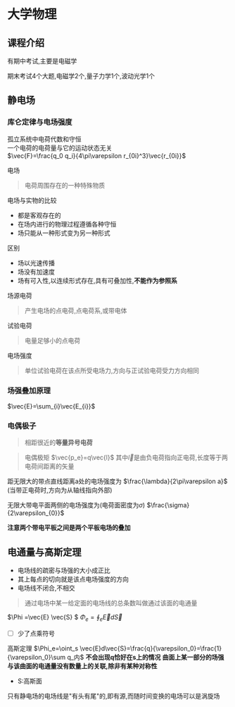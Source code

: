 # 大学物理

## 课程介绍

有期中考试,主要是电磁学

期末考试4个大题,电磁学2个,量子力学1个,波动光学1个

## 静电场

### 库仑定律与电场强度

孤立系统中电荷代数和守恒  
一个电荷的电荷量与它的运动状态无关  
$\vec{F}=\frac{q_0 q_i}{4\pi\varepsilon r_{0i}^3}\vec{r_{0i}}$

电场
>电荷周围存在的一种特殊物质

电场与实物的比较

- 都是客观存在的
- 在场内进行的物理过程遵循各种守恒
- 场只能从一种形式变为另一种形式

区别

- 场以光速传播
- 场没有加速度
- 场有可入性,以连续形式存在,具有可叠加性,**不能作为参照系**

场源电荷
>产生电场的点电荷,点电荷系,或带电体

试验电荷
>电量足够小的点电荷

电场强度
>单位试验电荷在该点所受电场力,方向与正试验电荷受力方向相同

### 场强叠加原理

$\vec{E}=\sum_{i}\vec{E_{i}}$

### 电偶极子

>相距很近的**等量异号电荷**

>电偶极矩 $\vec{p_e}=q\vec{l}$
其中$\vec{l}$是由负电荷指向正电荷,长度等于两电荷间距离的矢量

距无限大的带点直线距离a处的电场强度为
$\frac{\lambda}{2\pi\varepsilon a}$
(当带正电荷时,方向为从轴线指向外部)

无限大带电平面两侧的电场强度为(电荷面密度为$\sigma$)
$\frac{\sigma}{2\varepsilon_{0}}$

**注意两个带电平板之间是两个平板电场的叠加**

## 电通量与高斯定理
- 电场线的疏密与场强的大小成正比
- 其上每点的切向就是该点电场强度的方向
- 电场线不闭合,不相交

>通过电场中某一给定面的电场线的总条数叫做通过该面的电通量

$\Phi =\vec{E} \vec{S} $
$\Phi_{e}=\oint_{e}\vec{E}d\vec{S}$

- [ ] 少了点乘符号

高斯定理
$\Phi_e=\oint_s \vec{E}d\vec{S}=\frac{q}{\varepsilon_0}=\frac{1}{\varepsilon_0}\sum q_内$
**不会出现q恰好在s上的情况**
**曲面上某一部分的场强与该曲面的电通量没有数量上的关联,除非有某种对称性**

- S:高斯面

只有静电场的电场线是"有头有尾"的,即有源,而随时间变换的电场可以是涡旋场

